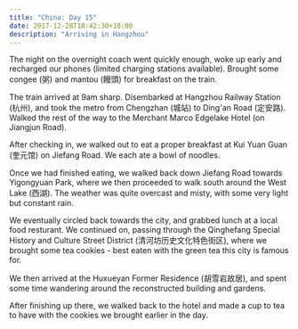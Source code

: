 ```yaml
---
title: "China: Day 15"
date: 2017-12-28T18:42:30+10:00
description: "Arriving in Hangzhou"
---
```

The night on the overnight coach went quickly enough, woke up early and recharged our phones (limited charging stations available). Brought some congee (粥) and mantou (饅頭) for breakfast on the train.

The train arrived at 9am sharp. Disembarked at Hangzhou Railway Station (杭州), and took the metro from Chengzhan (城站) to Ding'an Road (定安路). Walked the rest of the way to the Merchant Marco Edgelake Hotel (on Jiangjun Road).

After checking in, we walked out to eat a proper breakfast at Kui Yuan Guan (奎元馆) on Jiefang Road. We each ate a bowl of noodles.

Once we had finished eating, we walked back down Jiefang Road towards Yigongyuan Park, where we then proceeded to walk south around the West Lake (西湖). The weather was quite overcast and misty, with some very light but constant rain.

We eventually circled back towards the city, and grabbed lunch at a local food resturant. We continued on, passing through the Qinghefang Special History and Culture Street District (清河坊历史文化特色街区), where we brought some tea cookies - best eaten with the green tea this city is famous for.

We then arrived at the Huxueyan Former Residence (胡雪岩故居), and spent some time wandering around the reconstructed building and gardens.

After finishing up there, we walked back to the hotel and made a cup to tea to have with the cookies we brought earlier in the day.
